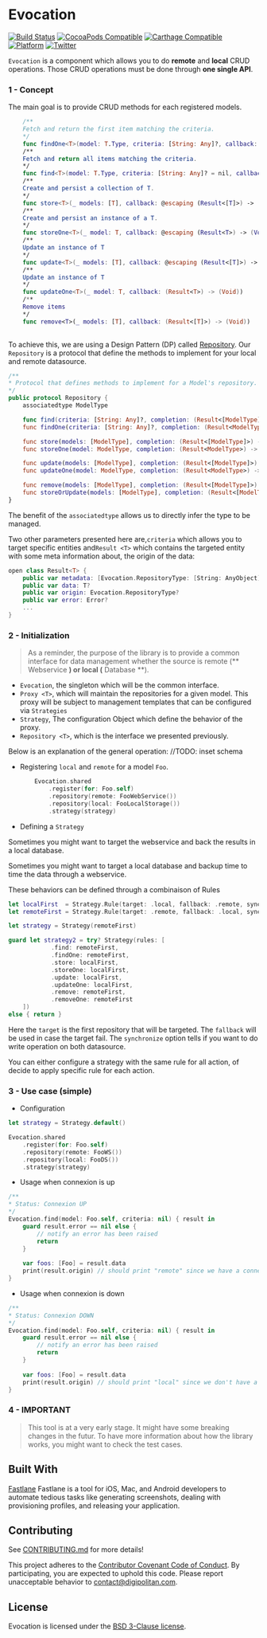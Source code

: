Evocation
================

[![Build Status](https://travis-ci.org/Digipolitan/evocation-swift.svg?branch=master)](https://travis-ci.org/Digipolitan/evocation-swift)
[![CocoaPods Compatible](https://img.shields.io/cocoapods/v/Evocation.svg)](https://img.shields.io/cocoapods/v/Evocation.svg)
[![Carthage Compatible](https://img.shields.io/badge/Carthage-compatible-4BC51D.svg?style=flat)](https://github.com/Carthage/Carthage)
[![Platform](https://img.shields.io/cocoapods/p/Evocation.svg?style=flat)](http://cocoadocs.org/docsets/Evocation.svg)
[![Twitter](https://img.shields.io/badge/twitter-@Digipolitan-blue.svg?style=flat)](http://twitter.com/Digipolitan)

`Evocation` is a component which allows you to do **remote** and **local** CRUD operations.
Those CRUD operations must be done through **one single API**. 

### 1 - Concept
The main goal is to provide CRUD methods for each registered models. 

```swift
	/**
	Fetch and return the first item matching the criteria.
	*/
	func findOne<T>(model: T.Type, criteria: [String: Any]?, callback: @escaping (Result<T>) -> (Void))
	/**
	Fetch and return all items matching the criteria.
	*/
	func find<T>(model: T.Type, criteria: [String: Any]? = nil, callback: @escaping (Result<[T]>) -> (Void))
	/**
	Create and persist a collection of T.
	*/
	func store<T>(_ models: [T], callback: @escaping (Result<[T]>) -> (Void)) 
	/**
	Create and persist an instance of a T.
	*/
	func storeOne<T>(_ model: T, callback: @escaping (Result<T>) -> (Void)) 
	/**
	Update an instance of T
	*/
	func update<T>(_ models: [T], callback: @escaping (Result<[T]>) -> (Void)) 
	/**
	Update an instance of T
	*/
	func updateOne<T>(_ model: T, callback: (Result<T>) -> (Void))
	/**
	Remove items 
	*/
	func remove<T>(_ models: [T], callback: (Result<[T]>) -> (Void))
	
```

To achieve this, we are using a Design Pattern (DP) called [Repository](https://msdn.microsoft.com/en-us/library/ff649690.aspx). 
Our `Repository` is a protocol that define the methods to implement for your local and remote datasource.

```swift
/**
* Protocol that defines methods to implement for a Model's repository.
*/
public protocol Repository {
	associatedtype ModelType

	func find(criteria: [String: Any]?, completion: (Result<[ModelType]>) -> (Void))
	func findOne(criteria: [String: Any]?, completion: (Result<ModelType>) -> (Void))

	func store(models: [ModelType], completion: (Result<[ModelType]>) -> (Void))
	func storeOne(model: ModelType, completion: (Result<ModelType>) -> (Void))

	func update(models: [ModelType], completion: (Result<[ModelType]>) -> (Void))
	func updateOne(model: ModelType, completion: (Result<ModelType>) -> (Void))

	func remove(models: [ModelType], completion: (Result<[ModelType]>) -> (Void))
	func storeOrUpdate(models: [ModelType], completion: (Result<[ModelType]>) -> (Void))
}
``` 

The benefit of the `associatedtype` allows us to directly infer the type to be managed.

Two other parameters presented here are,`criteria` which allows you to target specific entities and` Result <T> ` which contains the targeted entity with some meta information about, the origin of the data:

```swift
open class Result<T> {
	public var metadata: [Evocation.RepositoryType: [String: AnyObject]]
	public var data: T?
	public var origin: Evocation.RepositoryType?
	public var error: Error?
	...
}
```

### 2 - Initialization
> As a reminder, the purpose of the library is to provide a common interface for data management whether the source is remote (** Webservice **) or local (** Database **).

- `Evocation`, the singleton which will be the common interface.
- `Proxy <T>`, which will maintain the repositories for a given model. This proxy will be subject to management templates that can be configured via `Strategies`
- `Strategy`, The configuration Object which define the behavior of the proxy.
- `Repository <T>`, which is the interface we presented previously.

Below is an explanation of the general operation:
//TODO: inset schema


- Registering `local` and `remote` for a model `Foo`.

    ```swift     
		Evocation.shared
			.register(for: Foo.self)
			.repository(remote: FooWebService())
			.repository(local: FooLocalStorage())
			.strategy(strategy)
    ```

- Defining a `Strategy`

Sometimes you might want to target the webservice and back the results in a local database. 

Sometimes you might want to target a local database and backup time to time the data through a webservice.

These behaviors can be defined through a combinaison of Rules

```swift
let localFirst  = Strategy.Rule(target: .local, fallback: .remote, synchronize: true)
let remoteFirst = Strategy.Rule(target: .remote, fallback: .local, synchronize: false)

let strategy = Strategy(remoteFirst)

guard let strategy2 = try? Strategy(rules: [
			.find: remoteFirst,
			.findOne: remoteFirst,
			.store: localFirst,
			.storeOne: localFirst,
			.update: localFirst,
			.updateOne: localFirst,
			.remove: remoteFirst,
			.removeOne: remoteFirst
	])
else { return }
```

Here the `target` is the first repository that will be targeted. The `fallback` will be used in case the target fail. The `synchronize` option tells if you want to do write operation on both datasource.

You can either configure a strategy with the same rule for all action, of decide to apply specific rule for each action.



### 3 - Use case (simple)
- Configuration

```swift
let strategy = Strategy.default()

Evocation.shared
	.register(for: Foo.self)
	.repository(remote: FooWS())
	.repository(local: FooDS())
	.strategy(strategy)
```
- Usage when connexion is up

```swift     
/**
* Status: Connexion UP 
*/
Evocation.find(model: Foo.self, criteria: nil) { result in 
    guard result.error == nil else {
        // notify an error has been raised
        return
    }
    
    var foos: [Foo] = result.data
    print(result.origin) // should print "remote" since we have a connexion.
}
```

- Usage when connexion is down

```swift
/**
* Status: Connexion DOWN 
*/
Evocation.find(model: Foo.self, criteria: nil) { result in 
    guard result.error == nil else {
        // notify an error has been raised
        return
    }
    
    var foos: [Foo] = result.data
    print(result.origin) // should print "local" since we don't have a connexion.
}
```




### 4 - IMPORTANT
> This tool is at a very early stage. It might have some breaking changes in the futur. To have more information about how the library works, you might want to check the test cases.
 


## Built With

[Fastlane](https://fastlane.tools/)
Fastlane is a tool for iOS, Mac, and Android developers to automate tedious tasks like generating screenshots, dealing with provisioning profiles, and releasing your application.

## Contributing

See [CONTRIBUTING.md](CONTRIBUTING.md) for more details!

This project adheres to the [Contributor Covenant Code of Conduct](CODE_OF_CONDUCT.md).
By participating, you are expected to uphold this code. Please report
unacceptable behavior to [contact@digipolitan.com](mailto:contact@digipolitan.com).

## License

Evocation is licensed under the [BSD 3-Clause license](LICENSE).
